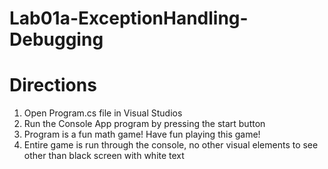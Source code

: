 # Lab01a-ExceptionHandling-Debugging

# Directions

1) Open Program.cs file in Visual Studios
2) Run the Console App program by pressing the start button
3) Program is a fun math game! Have fun playing this game!
4) Entire game is run through the console, no other visual elements to see other than black screen with white text